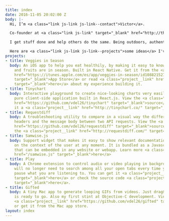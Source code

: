 ```yaml
---
title: index
date: 2016-11-05 20:02:00 Z
body: |-
  Hi, I’m <a class="link js-link js-link--contact">Victor</a>.

  Co-founder at <a class="link js-link" target="_blank" href="http://thenorthstudio.com">North</a>, a digital product studio from Barcelona.

  I get stuff done and help others do the same. Being outdoors, authentic people and great food turn me on.

  Here are <a class="link js-link js-link--projects">some ideas</a> I've built for fun on my free time.
projects:
- title: Veggies in Season
  body: An iOS app to help you eat healthily, by making it easy to know which vegetables
    and fruits are in season. Built in React Native. Get it from the <a class="project__link"
    href="https://itunes.apple.com/es/app/veggies-in-season/id1088215278?l=en&mt=8"
    target="_blank">App Store</a> or read <a class="project__link" href="https://medium.com/@vdg/building-an-ios-app-in-react-native-3db2f73fe878#.3ah7uud6p"
    target="_blank">here</a> about my experience building it.
- title: Tinychart
  body: Interactive playground to create nice-looking charts very easily. It is a
    pure client-side application built in React.js. View the <a class="project__link"
    href="https://github.com/vdel26/tinychart" target="_blank">source</a> or give
    it a <a class="project__link" href="http://tinychart.co/" target="_blank">try</a>.
- title: Requestdiff
  body: A troubleshooting utility to compare in a visual way the differences in HTTP
    headers and the message body between two API requests. View the <a class="project__link"
    href="https://github.com/vdel26/requestdiff" target="_blank">source</a> or visit
    the <a class="project__link" href="http://requestdiff.com/" target="_blank">site</a>.
- title: Samwise.js
  body: Support widget that makes it easy to show relevant documentation links based
    on the context of the user at any moment. It is bundled as a Javascript/CSS library
    that can be embedded in any website or webapp. Learn more <a class="project__link"
    href="/samwise.js" target="_blank">here</a>
- title: Play
  body: A Chrome extension to control audio or video playing in background tabs. You
    will no longer need to search among all your open tabs every time you have to
    pause what you are listening to. You can get it <a class="project__link" href="https://github.com/vdel26/play"
    target="_blank">here</a> or check the source code <a class="project__link" href="https://github.com/vdel26/play"
    target="_blank">here</a>.
- title: Gifted
  body: A tiny Mac app to generate looping GIFs from videos. Just drag&drop and it
    is ready to go. Also my first stint at Objective-C development. View the source
    <a class="project__link" href="https://github.com/vdel26/gifted" target="_blank">here</a>
    or get it from the Mac app store.
layout: index
---
```


